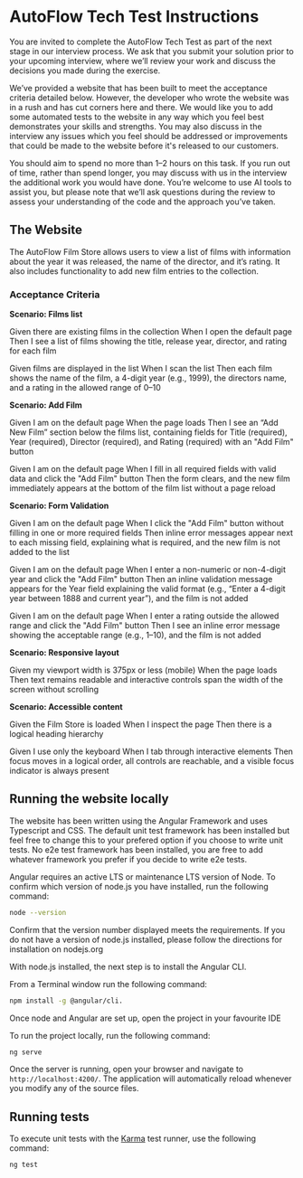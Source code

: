 # AutoFlow Tech Test Instructions
You are invited to complete the AutoFlow Tech Test as part of the next stage in our interview process. We ask that you submit your solution prior to your upcoming interview, where we’ll review your work and discuss the decisions you made during the exercise.

We’ve provided a website that has been built to meet the acceptance criteria detailed below. However, the developer who wrote the website was in a rush and has cut corners here and there. We would like you to add some automated tests to the website in any way which you feel best demonstrates your skills and strengths. You may also discuss in the interview any issues which you feel should be addressed or improvements that could be made to the website before it's released to our customers.

You should aim to spend no more than 1–2 hours on this task. If you run out of time, rather than spend longer, you may discuss with us in the interview the additional work you would have done. You’re welcome to use AI tools to assist you, but please note that we’ll ask questions during the review to assess your understanding of the code and the approach you’ve taken. 

## The Website
The AutoFlow Film Store allows users to view a list of films with information about the year it was released, the name of the director, and it’s rating. It also includes functionality to add new film entries to the collection.

### Acceptance Criteria

**Scenario: Films list**

Given there are existing films in the collection
When I open the default page
Then I see a list of films showing the title, release year, director, and rating for each film

Given films are displayed in the list
When I scan the list
Then each film shows the name of the film, a 4-digit year (e.g., 1999), the directors name, and a rating in the allowed range of 0–10

**Scenario: Add Film**

Given I am on the default page
When the page loads
Then I see an “Add New Film” section below the films list, containing fields for Title (required), Year (required), Director (required), and Rating (required) with an "Add Film" button

Given I am on the default page
When I fill in all required fields with valid data and click the "Add Film" button
Then the form clears, and the new film immediately appears at the bottom of the film list without a page reload

**Scenario: Form Validation**

Given I am on the default page
When I click the "Add Film" button without filling in one or more required fields
Then inline error messages appear next to each missing field, explaining what is required, and the new film is not added to the list

Given I am on the default page
When I enter a non-numeric or non-4-digit year and click the "Add Film" button
Then an inline validation message appears for the Year field explaining the valid format (e.g., “Enter a 4-digit year between 1888 and current year”), and the film is not added

Given I am on the default page
When I enter a rating outside the allowed range and click the "Add Film" button
Then I see an inline error message showing the acceptable range (e.g., 1–10), and the film is not added

**Scenario: Responsive layout**

Given my viewport width is 375px or less (mobile)
When the page loads
Then text remains readable and interactive controls span the width of the screen without scrolling

**Scenario: Accessible content**

Given the Film Store is loaded
When I inspect the page
Then there is a logical heading hierarchy

Given I use only the keyboard
When I tab through interactive elements
Then focus moves in a logical order, all controls are reachable, and a visible focus indicator is always present


## Running the website locally

The website has been written using the Angular Framework and uses Typescript and CSS. The default unit test framework has been installed but feel free to change this to your prefered option if you choose to write unit tests. No e2e test framework has been installed, you are free to add whatever framework you prefer if you decide to write e2e tests.

Angular requires an active LTS or maintenance LTS version of Node. To confirm which version of node.js you have installed, run the following command: 

```bash
node --version
```

Confirm that the version number displayed meets the requirements. If you do not have a version of node.js installed, please follow the directions for installation on nodejs.org

With node.js installed, the next step is to install the Angular CLI.

From a Terminal window run the following command: 

```bash
npm install -g @angular/cli.
```

Once node and Angular are set up, open the project in your favourite IDE

To run the project locally, run the following command:

```bash
ng serve
```

Once the server is running, open your browser and navigate to `http://localhost:4200/`. The application will automatically reload whenever you modify any of the source files.


## Running tests

To execute unit tests with the [Karma](https://karma-runner.github.io) test runner, use the following command:

```bash
ng test
```

